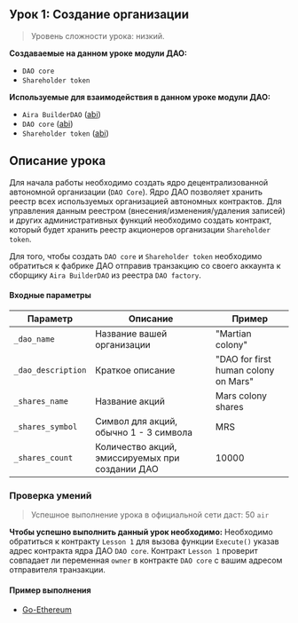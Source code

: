 ## Урок 1: Создание организации

> Уровень сложности урока: низкий.

**Создаваемые на данном уроке модули ДАО:**

- `DAO core`
- `Shareholder token`

**Используемые для взаимодействия в данном уроке модули ДАО:**

- `Aira BuilderDAO` ([abi](https://raw.githubusercontent.com/airalab/core/master/abi/builder/BuilderDAO.json))
- `DAO core` ([abi](https://raw.githubusercontent.com/airalab/core/master/abi/modules/Core.json))
- `Shareholder token` ([abi](https://raw.githubusercontent.com/airalab/core/master/abi/modules/TokenEmission.json))

## Описание урока

Для начала работы необходимо создать ядро децентрализованной автономной организации (`DAO Core`). Ядро ДАО позволяет хранить реестр всех используемых организацией автономных контрактов. Для управления данным реестром (внесения/изменения/удаления записей) и других административных функций необходимо создать контракт, который будет хранить реестр акционеров организации `Shareholder token`.

Для того, чтобы создать `DAO core` и `Shareholder token` необходимо обратиться к фабрике ДАО отправив транзакцию со своего аккаунта к сборщику `Aira BuilderDAO` из реестра `DAO factory`.

#### Входные параметры

Параметр | Описание | Пример
---------|----------|-------
`_dao_name` | Название вашей организации | "Martian colony"
`_dao_description` | Краткое описание | "DAO for first human colony on Mars"
`_shares_name` | Название акций | Mars colony shares
`_shares_symbol` | Символ для акций, обычно 1 - 3 символа | MRS
`_shares_count` | Количество акций, эмиссируемых при создании ДАО | 10000

### Проверка умений

> Успешное выполнение урока в официальной сети даст: 50 `air`

**Чтобы успешно выполнить данный урок необходимо:**
Необходимо обратиться к контракту `Lesson 1` для вызова функции `Execute()` указав адрес контракта ядра ДАО `DAO core`. Контракт `Lesson 1` проверит совпадает ли переменная `owner` в контракте `DAO core` с вашим адресом отправителя транзакции.

#### Пример выполнения

- [Go-Ethereum](go-ethereum_samples.md#Урок-1)
